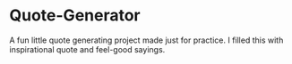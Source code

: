 # Quote-Generator
A fun little quote generating project made just for practice.
I filled this with inspirational quote and feel-good sayings. 
